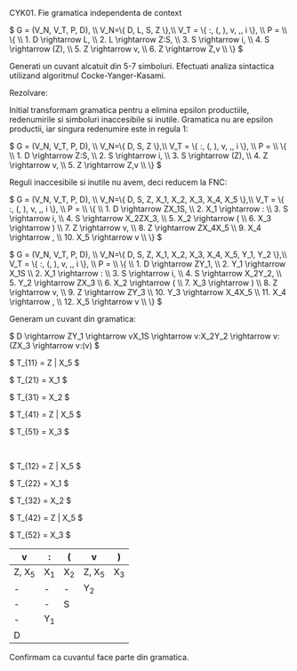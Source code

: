 CYK01. Fie gramatica independenta de context 

$ G = (V_N, V_T, P, D),  \\\\
V_N=\\{ D, L, S, Z \\},\\\\
V_T = \\{ :, (, ), v, ,, i \\},  \\\\
P = \\\\
\\{ \\\\
1\. D \rightarrow L, \\\\
2\. L \rightarrow Z:S, \\\\
3\. S \rightarrow i, \\\\
4\. S \rightarrow (Z), \\\\
5\. Z \rightarrow v, \\\\
6\. Z \rightarrow Z,v  \\\\
\\}
$

Generati un cuvant alcatuit din 5-7 simboluri. Efectuati analiza sintactica utilizand algoritmul Cocke-Yanger-Kasami.

Rezolvare:

Initial transformam gramatica pentru a elimina epsilon productiile, redenumirile si simboluri inaccesibile si inutile. Gramatica nu are epsilon productii, iar singura redenumire este in regula 1:


$ G = (V_N, V_T, P, D),  \\\\
V_N=\\{ D, S, Z \\},\\\\
V_T = \\{ :, (, ), v, ,, i \\},  \\\\
P = \\\\
\\{ \\\\
1\. D \rightarrow Z:S, \\\\
2\. S \rightarrow i, \\\\
3\. S \rightarrow (Z), \\\\
4\. Z \rightarrow v, \\\\
5\. Z \rightarrow Z,v  \\\\
\\}
$

Reguli inaccesibile si inutile nu avem, deci reducem la FNC:

$ G = (V_N, V_T, P, D),  \\\\
V_N=\\{ D, S, Z, X_1, X_2, X_3, X_4, X_5 \\},\\\\
V_T = \\{ :, (, ), v, ,, i \\},  \\\\
P = \\\\
\\{ \\\\
1\. D \rightarrow ZX_1S, \\\\
2\. X_1 \rightarrow : \\\\
3\. S \rightarrow i, \\\\
4\. S \rightarrow X_2ZX_3, \\\\
5\. X_2 \rightarrow (  \\\\
6\. X_3 \rightarrow ) \\\\
7\. Z \rightarrow v, \\\\
8\. Z \rightarrow ZX_4X_5  \\\\
9\. X_4 \rightarrow , \\\\
10\. X_5 \rightarrow v \\\\
\\}
$

$ G = (V_N, V_T, P, D),  \\\\
V_N=\\{ D, S, Z, X_1, X_2, X_3, X_4, X_5, Y_1, Y_2 \\},\\\\
V_T = \\{ :, (, ), v, ,, i \\},  \\\\
P = \\\\
\\{ \\\\
1\. D \rightarrow ZY_1, \\\\
2\. Y_1 \rightarrow X_1S \\\\
2\. X_1 \rightarrow : \\\\
3\. S \rightarrow i, \\\\
4\. S \rightarrow X_2Y_2, \\\\
5\. Y_2 \rightarrow ZX_3 \\\\
6\. X_2 \rightarrow (  \\\\
7\. X_3 \rightarrow ) \\\\
8\. Z \rightarrow v, \\\\
9\. Z \rightarrow ZY_3  \\\\
10\. Y_3 \rightarrow X_4X_5 \\\\
11\. X_4 \rightarrow , \\\\
12\. X_5 \rightarrow v \\\\
\\}
$

Generam un cuvant din gramatica:

$ D \rightarrow ZY_1 \rightarrow vX_1S \rightarrow v:X_2Y_2 \rightarrow v:(ZX_3 \rightarrow v:(v) $
<!-- 
<br>
<br>
<br>
<br>
<br>
<br>
<br> -->

$ T_{11} = Z | X_5 $

$ T_{21} = X_1 $

$ T_{31} = X_2 $

$ T_{41} = Z | X_5 $

$ T_{51} = X_3 $

<br>

$ T_{12} = Z | X_5 $

$ T_{22} = X_1 $

$ T_{32} = X_2 $

$ T_{42} = Z | X_5 $

$ T_{52} = X_3 $





| v | : | ( | v | ) |
| --- | --- | --- | --- | --- |
| Z, X<sub>5</sub> | X<sub>1</sub> | X<sub>2</sub> | Z, X<sub>5</sub> | X<sub>3</sub> |
| - | - | - | Y<sub>2</sub> |
| - | - | S |
| - | Y<sub>1</sub> |
| D |

Confirmam ca cuvantul face parte din gramatica.